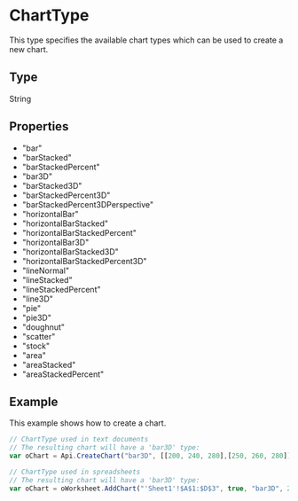# ChartType

This type specifies the available chart types which can be used to create a new chart.

## Type

String

## Properties

- "bar" 
- "barStacked" 
- "barStackedPercent" 
- "bar3D" 
- "barStacked3D" 
- "barStackedPercent3D" 
- "barStackedPercent3DPerspective" 
- "horizontalBar" 
- "horizontalBarStacked" 
- "horizontalBarStackedPercent" 
- "horizontalBar3D" 
- "horizontalBarStacked3D" 
- "horizontalBarStackedPercent3D" 
- "lineNormal" 
- "lineStacked" 
- "lineStackedPercent" 
- "line3D" 
- "pie" 
- "pie3D" 
- "doughnut" 
- "scatter" 
- "stock" 
- "area" 
- "areaStacked" 
- "areaStackedPercent"

## Example

This example shows how to create a chart.

```javascript
// ChartType used in text documents
// The resulting chart will have a 'bar3D' type:
var oChart = Api.CreateChart("bar3D", [[200, 240, 280],[250, 260, 280]], ["Projected Revenue", "Estimated Costs"], [2014, 2015, 2016], 4051300, 2347595, 24);

// ChartType used in spreadsheets
// The resulting chart will have a 'bar3D' type:
var oChart = oWorksheet.AddChart("'Sheet1'!$A$1:$D$3", true, "bar3D", 2, 100 * 36000, 70 * 36000, 0, 2 * 36000, 7, 3 * 36000);
```